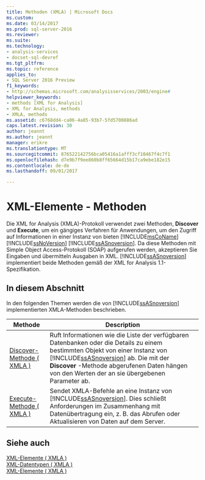 ```yaml
---
title: Methoden (XMLA) | Microsoft Docs
ms.custom: 
ms.date: 03/14/2017
ms.prod: sql-server-2016
ms.reviewer: 
ms.suite: 
ms.technology:
- analysis-services
- docset-sql-devref
ms.tgt_pltfrm: 
ms.topic: reference
applies_to:
- SQL Server 2016 Preview
f1_keywords:
- http://schemas.microsoft.com/analysisservices/2003/engine#
helpviewer_keywords:
- methods [XML for Analysis]
- XML for Analysis, methods
- XMLA, methods
ms.assetid: c6768dd4-ca06-4a85-93b7-5fd5700886ad
caps.latest.revision: 30
author: jeannt
ms.author: jeannt
manager: erikre
ms.translationtype: MT
ms.sourcegitcommit: 876522142756bca05416a1afff3cf10467f4c7f1
ms.openlocfilehash: d7e9b7f9ee860b8ff65664d15b17ca9ebe182e15
ms.contentlocale: de-de
ms.lasthandoff: 09/01/2017

---
```

# <a name="xml-elements---methods"></a>XML-Elemente - Methoden
  Die XML for Analysis (XMLA)-Protokoll verwendet zwei Methoden, **Discover** und **Execute**, um ein gängiges Verfahren für Anwendungen, um den Zugriff auf Informationen in einer Instanz von bieten [!INCLUDE[msCoName](../../includes/msconame-md.md)] [!INCLUDE[ssNoVersion](../../includes/ssnoversion-md.md)] [!INCLUDE[ssASnoversion](../../includes/ssasnoversion-md.md)]. Da diese Methoden mit Simple Object Access-Protokoll (SOAP) aufgerufen werden, akzeptieren Sie Eingaben und übermitteln Ausgaben in XML. [!INCLUDE[ssASnoversion](../../includes/ssasnoversion-md.md)] implementiert beide Methoden gemäß der XML for Analysis 1.1-Spezifikation.  
  
## <a name="in-this-section"></a>In diesem Abschnitt  
 In den folgenden Themen werden die von [!INCLUDE[ssASnoversion](../../includes/ssasnoversion-md.md)] implementierten XMLA-Methoden beschrieben.  
  
|Methode|Description|  
|------------|-----------------|  
|[Discover-Methode &#40; XMLA &#41;](../../analysis-services/xmla/xml-elements-methods-discover.md)|Ruft Informationen wie die Liste der verfügbaren Datenbanken oder die Details zu einem bestimmten Objekt von einer Instanz von [!INCLUDE[ssASnoversion](../../includes/ssasnoversion-md.md)] ab. Die mit der **Discover** -Methode abgerufenen Daten hängen von den Werten der an sie übergebenen Parameter ab.|  
|[Execute-Methode &#40; XMLA &#41;](../../analysis-services/xmla/xml-elements-methods-execute.md)|Sendet XMLA-Befehle an eine Instanz von [!INCLUDE[ssASnoversion](../../includes/ssasnoversion-md.md)]. Dies schließt Anforderungen im Zusammenhang mit Datenübertragung ein, z. B. das Abrufen oder Aktualisieren von Daten auf dem Server.|  
  
## <a name="see-also"></a>Siehe auch  
 [XML-Elemente &#40; XMLA &#41;](http://msdn.microsoft.com/library/40ab2360-efb6-4ba6-bf23-e84964e51008)   
 [XML-Datentypen &#40; XMLA &#41;](../../analysis-services/xmla/xml-data-types/xml-data-types-xmla.md)   
 [XML-Elemente &#40; XMLA &#41;](http://msdn.microsoft.com/library/40ab2360-efb6-4ba6-bf23-e84964e51008)  
  
  
